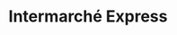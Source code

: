 ---
title: "Intermarché Express"
url: /nice/intermarche-express-boulevard-gambetta/
shop: supermarché
---